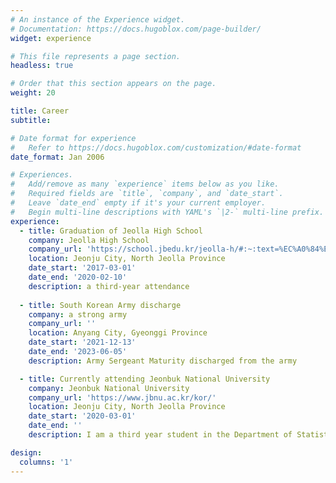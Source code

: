 ```yaml
---
# An instance of the Experience widget.
# Documentation: https://docs.hugoblox.com/page-builder/
widget: experience

# This file represents a page section.
headless: true

# Order that this section appears on the page.
weight: 20

title: Career
subtitle:

# Date format for experience
#   Refer to https://docs.hugoblox.com/customization/#date-format
date_format: Jan 2006

# Experiences.
#   Add/remove as many `experience` items below as you like.
#   Required fields are `title`, `company`, and `date_start`.
#   Leave `date_end` empty if it's your current employer.
#   Begin multi-line descriptions with YAML's `|2-` multi-line prefix.
experience:
  - title: Graduation of Jeolla High School
    company: Jeolla High School
    company_url: 'https://school.jbedu.kr/jeolla-h/#:~:text=%EC%A0%84%EB%9D%BC%EA%B3%A0%EB%93%B1%ED%95%99%EA%B5%90%20%ED%99%88%ED%8E%98%EC%9D%B4'
    location: Jeonju City, North Jeolla Province
    date_start: '2017-03-01'
    date_end: '2020-02-10'
    description: a third-year attendance
  
  - title: South Korean Army discharge
    company: a strong army
    company_url: ''
    location: Anyang City, Gyeonggi Province
    date_start: '2021-12-13'
    date_end: '2023-06-05'
    description: Army Sergeant Maturity discharged from the army

  - title: Currently attending Jeonbuk National University
    company: Jeonbuk National University
    company_url: 'https://www.jbnu.ac.kr/kor/'
    location: Jeonju City, North Jeolla Province
    date_start: '2020-03-01'
    date_end: ''
    description: I am a third year student in the Department of Statistics and have a double major in computer engineering

design:
  columns: '1'
---
```


